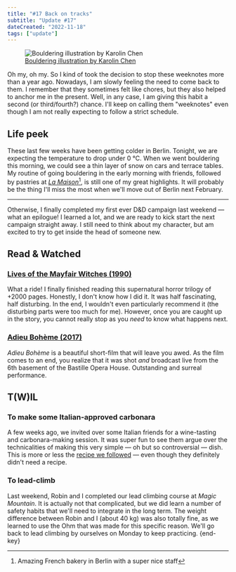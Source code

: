 ```yaml
---
title: "#17 Back on tracks"
subtitle: "Update #17"
dateCreated: "2022-11-18"
tags: ["update"]
---
```


<figure>
 <img src="https://cdn.dribbble.com/userupload/2795607/file/original-bd699902e84b08aad055bdfd75118d39.jpg" alt="Bouldering illustration by Karolin Chen" />
 <figcaption><a href="https://dribbble.com/shots/17084943-Man-and-goose">Bouldering illustration by Karolin Chen</a>
 </figcaption>
</figure>

Oh my, oh my. So I kind of took the decision to stop these weeknotes more than a year ago. Nowadays, I am slowly feeling the need to come back to them. I remember that they sometimes felt like chores, but they also helped to anchor me in the present. Well, in any case, I am giving this habit a second (or third/fourth?) chance. I'll keep on calling them "weeknotes" even though I am not really expecting to follow a strict schedule.

## Life peek

These last few weeks have been getting colder in Berlin. Tonight, we are expecting the temperature to drop under 0&nbsp;°C. When we went bouldering this morning, we could see a thin layer of snow on cars and terrace tables. My routine of going bouldering in the early morning with friends, followed by pastries at _[La Maison](https://www.instagram.com/lamaisonberlin/)_[^1], is still one of my great highlights. It will probably be the thing I'll miss the most when we'll move out of Berlin next February.

---

Otherwise, I finally completed my first ever D&D campaign last weekend — what an epilogue! I learned a lot, and we are ready to kick start the next campaign straight away. I still need to think about my character, but am excited to try to get inside the head of someone new.

[^1]: Amazing French bakery in Berlin with a super nice staff

## Read & Watched

### [Lives of the Mayfair Witches (1990)](https://en.wikipedia.org/wiki/Lives_of_the_Mayfair_Witches)

What a ride! I finally finished reading this supernatural horror trilogy of +2000 pages. Honestly, I don't know how I did it. It was half fascinating, half disturbing. In the end, I wouldn't even particularly recommend it (the disturbing parts were too much for me). However, once you are caught up in the story, you cannot really stop as you _need_ to know what happens next.

### [Adieu Bohème (2017)](https://www.youtube.com/watch?v=ABEdNMev37A)

_Adieu Bohème_ is a beautiful short-film that will leave you awed. As the film comes to an end, you realize that it was shot _and_ broadcast live from the 6th basement of the Bastille Opera House. Outstanding and surreal performance.

## T(W)IL

### To make some Italian-approved carbonara

A few weeks ago, we invited over some Italian friends for a wine-tasting and carbonara-making session. It was super fun to see them argue over the technicalities of making this very simple — oh but so controversial — dish. This is more or less the [recipe we followed](/recipes/carbonara) — even though they definitely didn't need a recipe.

### To lead-climb

Last weekend, Robin and I completed our lead climbing course at _Magic Mountain_. It is actually not that complicated, but we did learn a number of safety habits that we'll need to integrate in the long term. The weight difference between Robin and I (about 40 kg) was also totally fine, as we learned to use the Ohm that was made for this specific reason. We'll go back to lead climbing by ourselves on Monday to keep practicing. {end-key}
